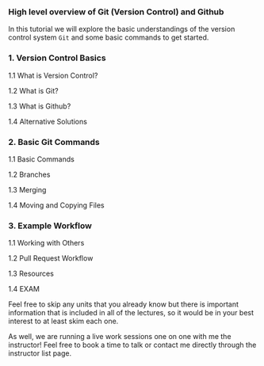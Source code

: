 ### High level overview of Git (Version Control) and Github

In this tutorial we will explore the basic understandings of the version control system `Git` and some basic commands to get started.  

### 1. Version Control Basics

  1.1 What is Version Control?

  1.2 What is Git?

  1.3 What is Github?

  1.4 Alternative Solutions

### 2. Basic Git Commands   

  1.1 Basic Commands

  1.2 Branches

  1.3 Merging  

  1.4 Moving and Copying Files

### 3. Example Workflow

  1.1 Working with Others

  1.2 Pull Request Workflow

  1.3 Resources

  1.4 EXAM







 Feel free to skip any units that you already know but there is important information that is included in all of the lectures, so it would be in your best interest to at least skim each one.

 As well, we are running a live work sessions one on one with me the instructor! Feel free to book a time to talk or contact me directly through the instructor list page.
